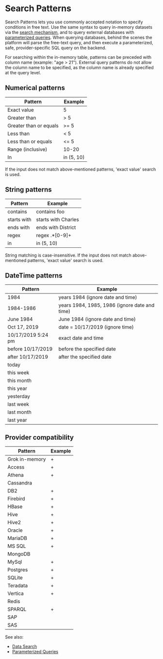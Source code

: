 <!-- TITLE: Search Patterns -->
<!-- SUBTITLE: -->

# Search Patterns

Search Patterns lets you use commonly accepted notation to specify conditions in free text. Use the same
syntax to query in-memory datasets via the [search mechanism](data-search.md), and to query external 
databases with [parameterized queries](../access/parameterized-queries.md). When querying databases, 
behind the scenes the platform will parse the free-text query, and then execute a parameterized, safe, 
provider-specific SQL query on the backend.

For searching within the in-memory table, patterns can be preceded with column name 
(example: "age > 21"). External query patterns do not allow the column name to be specified, as 
the column name is already specified at the query level.

## Numerical patterns

| Pattern                | Example |
|------------------------|-------|
| Exact value            | 5     |
| Greater than           | > 5   | 
| Greater than or equals | >= 5  | 
| Less than              | < 5   |
| Less than or equals    | <= 5  |
| Range (inclusive)      | 10-20 |
| In                     | in (5, 10) |

If the input does not match above-mentioned patterns, 'exact value' search is used.

## String patterns

| Pattern                | Example |
|------------------------|----|
| contains               | contains foo | 
| starts with            | starts with Charles |
| ends with              | ends with District | 
| regex                  | regex .*\[0-9\]+ | 
| in                     | in (5, 10) |

String matching is case-insensitive.
If the input does not match above-mentioned patterns, 'exact value' search is used.

## DateTime patterns

| Pattern                | Example |
|------------------------|----|
| 1984                   | years 1984 (ignore date and time) | 
| 1984-1986              | years 1984, 1985, 1986 (ignore date and time)| 
| June 1984              | June 1984 (ignore date and time) | 
| Oct 17, 2019           | date = 10/17/2019 (ignore time) |
| 10/17/2019 5:24 pm     | exact date and time | 
| before 10/17/2019      | before the specified date |
| after 10/17/2019       | after the specified date |
| today                  |  |
| this week              |  |
| this month             |  |
| this year              |  |
| yesterday              |  |
| last week              |  |
| last month             |  |
| last year              |  |

## Provider compatibility

| Pattern                | Example |
|------------------------|---|
| Grok in-memory         | + |                 
| Access                 | + |                 
| Athena                 | + |   
| Cassandra              |   |      
| DB2                    | + |
| Firebird               | + |     
| HBase                  | + |  
| Hive                   | + | 
| Hive2                  | + |  
| Oracle                 | + |   
| MariaDB                | + |    
| MS SQL                 | + |   
| MongoDB                |   |    
| MySql                  | + |  
| Postgres               | + |     
| SQLite                 | + |   
| Teradata               | + |     
| Vertica                | + |    
| Redis                  |   |  
| SPARQL                 | + |   
| SAP                    |   |
| SAS                    |   |
 

See also:
  * [Data Search](data-search.md)
  * [Parameterized Queries](data-search.md)
